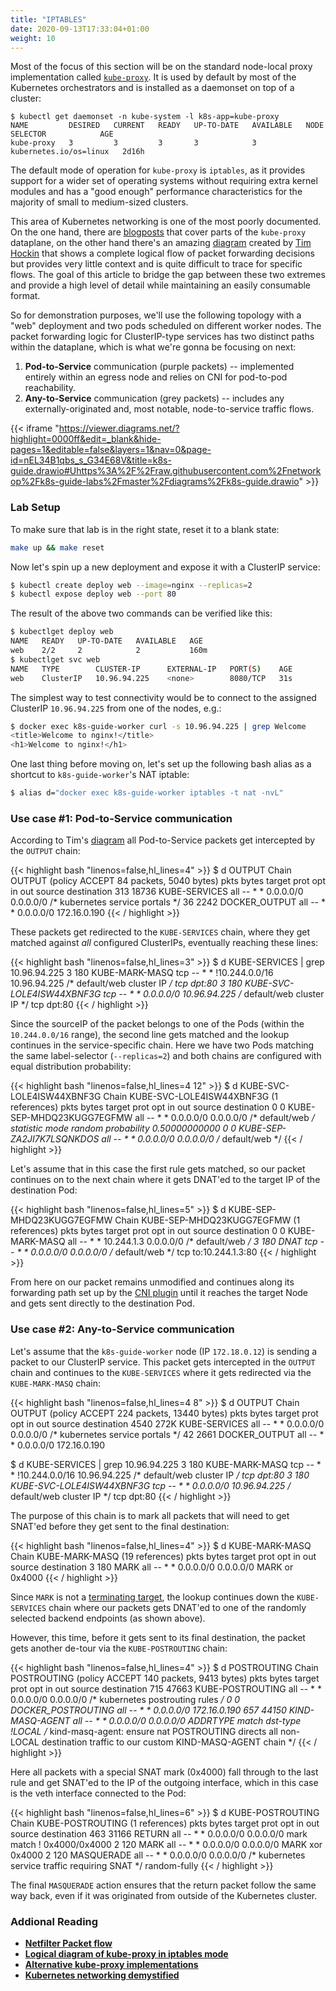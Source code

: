 ```yaml
---
title: "IPTABLES"
date: 2020-09-13T17:33:04+01:00
weight: 10
---
```


Most of the focus of this section will be on the standard node-local proxy implementation called  [`kube-proxy`](https://kubernetes.io/docs/concepts/overview/components/#kube-proxy). It is used by default by most of the Kubernetes orchestrators and is installed as a daemonset on top of a cluster:


```
$ kubectl get daemonset -n kube-system -l k8s-app=kube-proxy
NAME         DESIRED   CURRENT   READY   UP-TO-DATE   AVAILABLE   NODE SELECTOR            AGE
kube-proxy   3         3         3       3            3           kubernetes.io/os=linux   2d16h
```

The default mode of operation for `kube-proxy` is `iptables`, as it provides support for a wider set of operating systems without requiring extra kernel modules and has a "good enough" performance characteristics for the majority of small to medium-sized clusters. 

This area of Kubernetes networking is one of the most poorly documented. On the one hand, there are [blogposts](https://medium.com/google-cloud/understanding-kubernetes-networking-services-f0cb48e4cc82) that cover parts of the `kube-proxy` dataplane, on the other hand there's an amazing [diagram](https://docs.google.com/drawings/d/1MtWL8qRTs6PlnJrW4dh8135_S9e2SaawT410bJuoBPk/edit) created by [Tim Hockin](https://twitter.com/thockin) that shows a complete logical flow of packet forwarding decisions but provides very little context and is quite difficult to trace for specific flows. The goal of this article to bridge the gap between these two extremes and provide a high level of detail while maintaining an easily consumable format.

So for demonstration purposes, we'll use the following topology with a "web" deployment and two pods scheduled on different worker nodes. The packet forwarding logic for ClusterIP-type services has two distinct paths within the dataplane, which is what we're gonna be focusing on next:

1. **Pod-to-Service** communication (purple packets) -- implemented entirely within an egress node and relies on CNI for pod-to-pod reachability.
2. **Any-to-Service** communication (grey packets) -- includes any externally-originated and, most notable, node-to-service traffic flows.

{{< iframe "https://viewer.diagrams.net/?highlight=0000ff&edit=_blank&hide-pages=1&editable=false&layers=1&nav=0&page-id=nEL34B1qbs_s_G34E68V&title=k8s-guide.drawio#Uhttps%3A%2F%2Fraw.githubusercontent.com%2Fnetworkop%2Fk8s-guide-labs%2Fmaster%2Fdiagrams%2Fk8s-guide.drawio" >}}


### Lab Setup

To make sure that lab is in the right state, reset it to a blank state:

```bash
make up && make reset
```

Now let's spin up a new deployment and expose it with a ClusterIP service:

```bash
$ kubectl create deploy web --image=nginx --replicas=2
$ kubectl expose deploy web --port 80
```

The result of the above two commands can be verified like this:

```bash
$ kubectlget deploy web
NAME   READY   UP-TO-DATE   AVAILABLE   AGE
web    2/2     2            2           160m
$ kubectlget svc web
NAME   TYPE        CLUSTER-IP      EXTERNAL-IP   PORT(S)    AGE
web    ClusterIP   10.96.94.225    <none>        8080/TCP   31s
```

The simplest way to test connectivity would be to connect to the assigned ClusterIP `10.96.94.225` from one of the nodes, e.g.:

```bash
$ docker exec k8s-guide-worker curl -s 10.96.94.225 | grep Welcome
<title>Welcome to nginx!</title>
<h1>Welcome to nginx!</h1>
```

One last thing before moving on, let's set up the following bash alias as a shortcut to `k8s-guide-worker`'s NAT iptable:

```bash
$ alias d="docker exec k8s-guide-worker iptables -t nat -nvL"
```

### Use case #1: Pod-to-Service communication

According to Tim's [diagram](https://docs.google.com/drawings/d/1MtWL8qRTs6PlnJrW4dh8135_S9e2SaawT410bJuoBPk/edit) all Pod-to-Service packets get intercepted by the `OUTPUT` chain:

{{< highlight bash "linenos=false,hl_lines=4" >}}
$ d OUTPUT
Chain OUTPUT (policy ACCEPT 84 packets, 5040 bytes)
 pkts bytes target     prot opt in     out     source               destination
  313 18736 KUBE-SERVICES  all  --  *      *       0.0.0.0/0            0.0.0.0/0            /* kubernetes service portals */
   36  2242 DOCKER_OUTPUT  all  --  *      *       0.0.0.0/0            172.16.0.190
{{< / highlight >}}

These packets get redirected to the `KUBE-SERVICES` chain, where they get matched against _all_ configured ClusterIPs, eventually reaching these lines:

{{< highlight bash "linenos=false,hl_lines=3" >}}
$ d KUBE-SERVICES | grep 10.96.94.225
    3   180 KUBE-MARK-MASQ  tcp  --  *      *      !10.244.0.0/16        10.96.94.225         /* default/web cluster IP */ tcp dpt:80
    3   180 KUBE-SVC-LOLE4ISW44XBNF3G  tcp  --  *      *       0.0.0.0/0            10.96.94.225         /* default/web cluster IP */ tcp dpt:80
{{< / highlight >}}

Since the sourceIP of the packet belongs to one of the Pods (within the `10.244.0.0/16` range), the second line gets matched and the lookup continues in the service-specific chain. Here we have two Pods matching the same label-selector (`--replicas=2`) and both chains are configured with equal distribution probability:

{{< highlight bash "linenos=false,hl_lines=4 12" >}}
$ d KUBE-SVC-LOLE4ISW44XBNF3G
Chain KUBE-SVC-LOLE4ISW44XBNF3G (1 references)
 pkts bytes target     prot opt in     out     source               destination
    0     0 KUBE-SEP-MHDQ23KUGG7EGFMW  all  --  *      *       0.0.0.0/0            0.0.0.0/0            /* default/web */ statistic mode random probability 0.50000000000
    0     0 KUBE-SEP-ZA2JI7K7LSQNKDOS  all  --  *      *       0.0.0.0/0            0.0.0.0/0            /* default/web */
{{< / highlight >}}

Let's assume that in this case the first rule gets matched, so our packet continues on to the next chain where it gets DNAT'ed to the target IP of the destination Pod:

{{< highlight bash "linenos=false,hl_lines=5" >}}
$ d KUBE-SEP-MHDQ23KUGG7EGFMW
Chain KUBE-SEP-MHDQ23KUGG7EGFMW (1 references)
 pkts bytes target     prot opt in     out     source               destination
    0     0 KUBE-MARK-MASQ  all  --  *      *       10.244.1.3           0.0.0.0/0            /* default/web */
    3   180 DNAT       tcp  --  *      *       0.0.0.0/0            0.0.0.0/0            /* default/web */ tcp to:10.244.1.3:80
{{< / highlight >}}

From here on our packet remains unmodified and continues along its forwarding path set up by the [CNI plugin](/cni/kindnet/) until it reaches the target Node and gets sent directly to the destination Pod.



### Use case #2: Any-to-Service communication

Let's assume that the `k8s-guide-worker` node (IP `172.18.0.12`) is sending a packet to our ClusterIP service. This packet gets intercepted in the `OUTPUT` chain and continues to the `KUBE-SERVICES` where it gets redirected via the `KUBE-MARK-MASQ` chain:

{{< highlight bash "linenos=false,hl_lines=4 8" >}}
$ d OUTPUT
Chain OUTPUT (policy ACCEPT 224 packets, 13440 bytes)
 pkts bytes target     prot opt in     out     source               destination
 4540  272K KUBE-SERVICES  all  --  *      *       0.0.0.0/0            0.0.0.0/0            /* kubernetes service portals */
   42  2661 DOCKER_OUTPUT  all  --  *      *       0.0.0.0/0            172.16.0.190

$ d KUBE-SERVICES | grep 10.96.94.225
    3   180 KUBE-MARK-MASQ  tcp  --  *      *      !10.244.0.0/16        10.96.94.225         /* default/web cluster IP */ tcp dpt:80
    3   180 KUBE-SVC-LOLE4ISW44XBNF3G  tcp  --  *      *       0.0.0.0/0            10.96.94.225         /* default/web cluster IP */ tcp dpt:80
{{< / highlight >}}

The purpose of this chain is to mark all packets that will need to get SNAT'ed before they get sent to the final destination:

{{< highlight bash "linenos=false,hl_lines=4" >}}
$ d KUBE-MARK-MASQ
Chain KUBE-MARK-MASQ (19 references)
 pkts bytes target     prot opt in     out     source               destination
    3   180 MARK       all  --  *      *       0.0.0.0/0            0.0.0.0/0            MARK or 0x4000
    {{< / highlight >}}

Since `MARK` is not a [terminating target](https://gist.github.com/mcastelino/c38e71eb0809d1427a6650d843c42ac2#targets), the lookup continues down the `KUBE-SERVICES` chain where our packets gets DNAT'ed to one of the randomly selected backend endpoints (as shown above). 

However, this time, before it gets sent to its final destination, the packet gets another de-tour via the `KUBE-POSTROUTING` chain:


{{< highlight bash "linenos=false,hl_lines=4" >}}
$ d POSTROUTING
Chain POSTROUTING (policy ACCEPT 140 packets, 9413 bytes)
 pkts bytes target     prot opt in     out     source               destination
  715 47663 KUBE-POSTROUTING  all  --  *      *       0.0.0.0/0            0.0.0.0/0            /* kubernetes postrouting rules */
    0     0 DOCKER_POSTROUTING  all  --  *      *       0.0.0.0/0            172.16.0.190
  657 44150 KIND-MASQ-AGENT  all  --  *      *       0.0.0.0/0            0.0.0.0/0            ADDRTYPE match dst-type !LOCAL /* kind-masq-agent: ensure nat POSTROUTING directs all non-LOCAL destination traffic to our custom KIND-MASQ-AGENT chain */
{{< / highlight >}}

Here all packets with a special SNAT mark (0x4000) fall through to the last rule and get SNAT'ed to the IP of the outgoing interface, which in this case is the veth interface connected to the Pod:

{{< highlight bash "linenos=false,hl_lines=6" >}}
$ d KUBE-POSTROUTING
Chain KUBE-POSTROUTING (1 references)
 pkts bytes target     prot opt in     out     source               destination
  463 31166 RETURN     all  --  *      *       0.0.0.0/0            0.0.0.0/0            mark match ! 0x4000/0x4000
    2   120 MARK       all  --  *      *       0.0.0.0/0            0.0.0.0/0            MARK xor 0x4000
    2   120 MASQUERADE  all  --  *      *       0.0.0.0/0            0.0.0.0/0            /* kubernetes service traffic requiring SNAT */ random-fully
{{< / highlight >}}


The final `MASQUERADE` action ensures that the return packet follow the same way back, even if it was originated from outside of the Kubernetes cluster.

### Addional Reading

* [**Netfilter Packet flow** ](https://upload.wikimedia.org/wikipedia/commons/3/37/Netfilter-packet-flow.svg)
* [**Logical diagram of kube-proxy in iptables mode**](https://docs.google.com/drawings/d/1MtWL8qRTs6PlnJrW4dh8135_S9e2SaawT410bJuoBPk/edit)
* [**Alternative kube-proxy implementations**](https://arthurchiao.art/blog/cracking-k8s-node-proxy/)
* [**Kubernetes networking demystified**](https://www.cncf.io/blog/2020/01/30/kubernetes-networking-demystified-a-brief-guide/)
